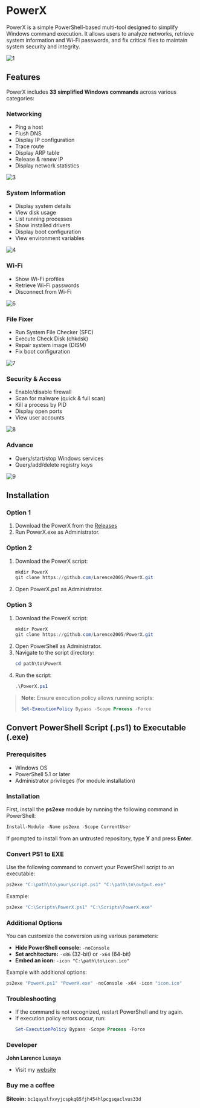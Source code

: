 # PowerX

PowerX is a simple PowerShell-based multi-tool designed to simplify Windows command execution. It allows users to analyze networks, retrieve system information and Wi-Fi passwords, and fix critical files to maintain system security and integrity.

![1](https://github.com/user-attachments/assets/b7a50ae0-d504-437e-90e8-a6a0dd9e961a)

## Features

PowerX includes **33 simplified Windows commands** across various categories:

### Networking
- Ping a host
- Flush DNS
- Display IP configuration
- Trace route
- Display ARP table
- Release & renew IP
- Display network statistics
  
![3](https://github.com/user-attachments/assets/fabba575-cba0-4164-90f2-3dba037be62c)


### System Information
- Display system details
- View disk usage
- List running processes
- Show installed drivers
- Display boot configuration
- View environment variables

![4](https://github.com/user-attachments/assets/7f31810f-b329-41e7-b714-da1a09816bbf)

### Wi-Fi
- Show Wi-Fi profiles
- Retrieve Wi-Fi passwords
- Disconnect from Wi-Fi

![6](https://github.com/user-attachments/assets/deb8086e-162e-4943-ba2d-fed6549a1642)

### File Fixer
- Run System File Checker (SFC)
- Execute Check Disk (chkdsk)
- Repair system image (DISM)
- Fix boot configuration

![7](https://github.com/user-attachments/assets/9f0f8789-729d-443d-affc-b0de389d181d)

### Security & Access
- Enable/disable firewall
- Scan for malware (quick & full scan)
- Kill a process by PID
- Display open ports
- View user accounts

![8](https://github.com/user-attachments/assets/0e7a94f0-c316-4482-be9e-0cebb0f4e707)

### Advance
- Query/start/stop Windows services
- Query/add/delete registry keys

![9](https://github.com/user-attachments/assets/e64229a5-d8e1-4cf8-aa7d-4340506e7bbc)

## Installation
### Option 1
1. Download the PowerX from the [Releases](https://github.com/Larence2005/PowerX/releases)
2. Run PowerX.exe as Administrator.

### Option 2
1. Download the PowerX script:
   ```powershell
   mkdir PowerX
   git clone https://github.com/Larence2005/PowerX.git
   ```
3. Open PowerX.ps1 as Administrator.
   
### Option 3
1. Download the PowerX script:
   ```powershell
   mkdir PowerX
   git clone https://github.com/Larence2005/PowerX.git
   ```
3. Open PowerShell as Administrator.
4. Navigate to the script directory:
   ```powershell
   cd path\to\PowerX
   ```
5. Run the script:
   ```powershell
   .\PowerX.ps1
   ```

> **Note:** Ensure execution policy allows running scripts:
> ```powershell
> Set-ExecutionPolicy Bypass -Scope Process -Force
> ```

## Convert PowerShell Script (.ps1) to Executable (.exe)

### Prerequisites
- Windows OS
- PowerShell 5.1 or later
- Administrator privileges (for module installation)

### Installation
First, install the **ps2exe** module by running the following command in PowerShell:
```powershell
Install-Module -Name ps2exe -Scope CurrentUser
```
If prompted to install from an untrusted repository, type **Y** and press **Enter**.

### Convert PS1 to EXE
Use the following command to convert your PowerShell script to an executable:
```powershell
ps2exe "C:\path\to\your\script.ps1" "C:\path\to\output.exe"
```
Example:
```powershell
ps2exe "C:\Scripts\PowerX.ps1" "C:\Scripts\PowerX.exe"
```

### Additional Options
You can customize the conversion using various parameters:
- **Hide PowerShell console:** `-noConsole`
- **Set architecture:** `-x86` (32-bit) or `-x64` (64-bit)
- **Embed an icon:** `-icon "C:\path\to\icon.ico"`

Example with additional options:
```powershell
ps2exe "PowerX.ps1" "PowerX.exe" -noConsole -x64 -icon "icon.ico"
```

### Troubleshooting
- If the command is not recognized, restart PowerShell and try again.
- If execution policy errors occur, run:
  ```powershell
  Set-ExecutionPolicy Bypass -Scope Process -Force
  ```

### Developer
**John Larence Lusaya**
- Visit my [website](https://johnlarencelusaya.lovable.app/)
### Buy me a coffee
**Bitcoin:** `bc1qayxlfxvyjcspkq85fjh454hlpcgsqaclvus33d`
